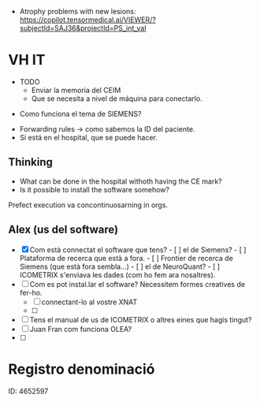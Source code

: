 
- Atrophy problems with new lesions: 
https://copilot.tensormedical.ai/VIEWER/?subjectId=SAJ36&projectId=PS_int_val


# VH IT
- TODO 
	- Enviar la memoria del CEIM
	- Que se necesita a nivel de máquina para conectarlo. 

 * Como funciona el tema de SIEMENS? 
-  Forwarding rules -> como sabemos la ID del paciente. 
-  Si está en el hospital, que se puede hacer.

## Thinking
- What can be done in the hospital withoth having the CE mark? 
- Is it possible to install the software somehow? 

Prefect execution va concontinuosarning in orgs.  


## Alex (us del software)

- [x] Com està connectat el software que tens?
		- [ ] el de Siemens? 
			- [ ] Plataforma de recerca que està a fora. 
			- [ ] Frontier de recerca de Siemens (que està fora sembla...) 
		- [ ] el de NeuroQuant?
		- [ ] ICOMETRIX s'enviava les dades (com ho fem ara nosaltres).
- [ ] Com es pot instal.lar el software? Necessitem formes creatives de fer-ho.
	- [ ] connectant-lo al vostre XNAT
	- [ ] 
- [ ] Tens el manual de us de ICOMETRIX o altres eines que hagis tingut?
- [ ] Juan Fran com funciona OLEA?
- [ ] 

# Registro denominació
ID: 4652597





